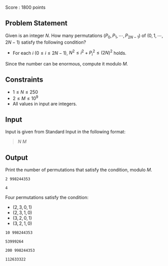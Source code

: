 Score : $1800$ points

## Problem Statement

Given is an integer $N$.
How many permutations $(P_0,P_1,\cdots,P_{2N-1})$ of $(0,1,\cdots,2N-1)$ satisfy the following condition?

- For each $i$ $(0 \leq i \leq 2N-1)$, $N^2 \leq i^2+P_i^2 \leq (2N)^2$ holds.

Since the number can be enormous, compute it modulo $M$.

## Constraints

- $1 \leq N \leq 250$
- $2 \leq M \leq 10^9$
- All values in input are integers.

## Input

Input is given from Standard Input in the following format:

> $N$ $M$

## Output

Print the number of permutations that satisfy the condition, modulo $M$.

```input1
2 998244353
```

```output1
4
```

Four permutations satisfy the condition:

- $(2,3,0,1)$
- $(2,3,1,0)$
- $(3,2,0,1)$
- $(3,2,1,0)$

```input2
10 998244353
```

```output2
53999264
```

```input3
200 998244353
```

```output3
112633322
```